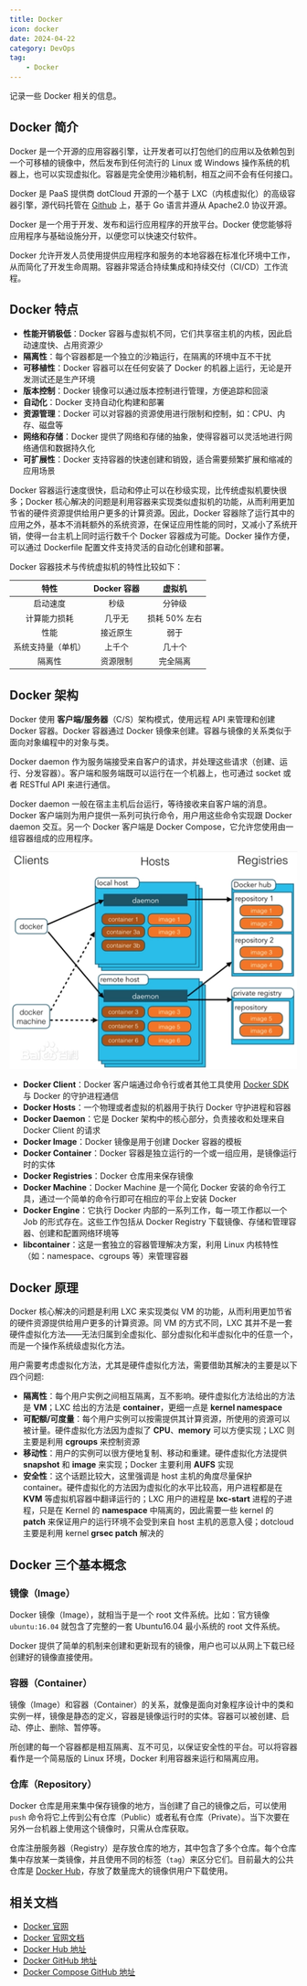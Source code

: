 ```yaml
---
title: Docker
icon: docker
date: 2024-04-22
category: DevOps
tag:
    - Docker
---
```


记录一些 Docker 相关的信息。

<!-- more -->

## Docker 简介

Docker 是一个开源的应用容器引擎，让开发者可以打包他们的应用以及依赖包到一个可移植的镜像中，然后发布到任何流行的 Linux 或 Windows 操作系统的机器上，也可以实现虚拟化。容器是完全使用沙箱机制，相互之间不会有任何接口。

Docker 是 PaaS 提供商 dotCloud 开源的一个基于 LXC（内核虚拟化）的高级容器引擎，源代码托管在 [Github](https://github.com/docker/docs) 上，基于 Go 语言并遵从 Apache2.0 协议开源。

Docker 是一个用于开发、发布和运行应用程序的开放平台。Docker 使您能够将应用程序与基础设施分开，以便您可以快速交付软件。

Docker 允许开发人员使用提供应用程序和服务的本地容器在标准化环境中工作，从而简化了开发生命周期。容器非常适合持续集成和持续交付（CI/CD）工作流程。

## Docker 特点

- **性能开销极低**：Docker 容器与虚拟机不同，它们共享宿主机的内核，因此启动速度快、占用资源少
- **隔离性**：每个容器都是一个独立的沙箱运行，在隔离的环境中互不干扰
- **可移植性**：Docker 容器可以在任何安装了 Docker 的机器上运行，无论是开发测试还是生产环境
- **版本控制**：Docker 镜像可以通过版本控制进行管理，方便追踪和回滚
- **自动化**：Docker 支持自动化构建和部署
- **资源管理**：Docker 可以对容器的资源使用进行限制和控制，如：CPU、内存、磁盘等
- **网络和存储**：Docker 提供了网络和存储的抽象，使得容器可以灵活地进行网络通信和数据持久化
- **可扩展性**：Docker 支持容器的快速创建和销毁，适合需要频繁扩展和缩减的应用场景

Docker 容器运行速度很快，启动和停止可以在秒级实现，比传统虚拟机要快很多；Docker 核心解决的问题是利用容器来实现类似虚拟机的功能，从而利用更加节省的硬件资源提供给用户更多的计算资源。因此，Docker 容器除了运行其中的应用之外，基本不消耗额外的系统资源，在保证应用性能的同时，又减小了系统开销，使得一台主机上同时运行数千个 Docker 容器成为可能。Docker 操作方便，可以通过 Dockerfile 配置文件支持灵活的自动化创建和部署。

Docker 容器技术与传统虚拟机的特性比较如下：

|  特性  |  Docker 容器  |  虚拟机  |
| :----: | :----: | :----: |
|  启动速度  |  秒级  |  分钟级  |
|  计算能力损耗  |  几乎无  |  损耗 50% 左右  |
|  性能  |  接近原生   |  弱于  |
|  系统支持量（单机）  |  上千个  |  几十个  |
|  隔离性  |  资源限制   |  完全隔离  |

## Docker 架构

Docker 使用 **客户端/服务器**（C/S）架构模式，使用远程 API 来管理和创建 Docker 容器。Docker 容器通过 Docker 镜像来创建。容器与镜像的关系类似于面向对象编程中的对象与类。

Docker daemon 作为服务端接受来自客户的请求，并处理这些请求（创建、运行、分发容器）。客户端和服务端既可以运行在一个机器上，也可通过 socket 或者 RESTful API 来进行通信。

Docker daemon 一般在宿主主机后台运行，等待接收来自客户端的消息。Docker 客户端则为用户提供一系列可执行命令，用户用这些命令实现跟 Docker daemon 交互。另一个 Docker 客户端是 Docker Compose，它允许您使用由一组容器组成的应用程序。

![Docker 架构](./assets/docker_architecture.jpg)

- **Docker Client**：Docker 客户端通过命令行或者其他工具使用 [Docker SDK](dehttps://docs.docker.com/velop/sdk/) 与 Docker 的守护进程通信
- **Docker Hosts**：一个物理或者虚拟的机器用于执行 Docker 守护进程和容器
- **Docker Daemon**：它是 Docker 架构中的核心部分，负责接收和处理来自 Docker Client 的请求
- **Docker Image**：Docker 镜像是用于创建 Docker 容器的模板
- **Docker Container**：Docker 容器是独立运行的一个或一组应用，是镜像运行时的实体
- **Docker Registries**：Docker 仓库用来保存镜像
- **Docker Machine**：Docker Machine 是一个简化 Docker 安装的命令行工具，通过一个简单的命令行即可在相应的平台上安装 Docker
- **Docker Engine**：它执行 Docker 内部的一系列工作，每一项工作都以一个 Job 的形式存在。这些工作包括从 Docker Registry 下载镜像、存储和管理容器、创建和配置网络环境等
- **libcontainer**：这是一套独立的容器管理解决方案，利用 Linux 内核特性（如：namespace、cgroups 等）来管理容器

## Docker 原理

Docker 核心解决的问题是利用 LXC 来实现类似 VM 的功能，从而利用更加节省的硬件资源提供给用户更多的计算资源。同 VM 的方式不同，LXC 其并不是一套硬件虚拟化方法——无法归属到全虚拟化、部分虚拟化和半虚拟化中的任意一个，而是一个操作系统级虚拟化方法。

用户需要考虑虚拟化方法，尤其是硬件虚拟化方法，需要借助其解决的主要是以下四个问题:

- **隔离性**：每个用户实例之间相互隔离，互不影响。硬件虚拟化方法给出的方法是 **VM**；LXC 给出的方法是 **container**，更细一点是 **kernel namespace**
- **可配额/可度量**：每个用户实例可以按需提供其计算资源，所使用的资源可以被计量。硬件虚拟化方法因为虚拟了 **CPU**、**memory** 可以方便实现；LXC 则主要是利用 **cgroups** 来控制资源
- **移动性**：用户的实例可以很方便地复制、移动和重建。硬件虚拟化方法提供 **snapshot** 和 **image** 来实现；Docker 主要利用 **AUFS** 实现
- **安全性**：这个话题比较大，这里强调是 host 主机的角度尽量保护 container。硬件虚拟化的方法因为虚拟化的水平比较高，用户进程都是在 **KVM** 等虚拟机容器中翻译运行的；LXC 用户的进程是 **lxc-start** 进程的子进程，只是在 Kernel 的 **namespace** 中隔离的，因此需要一些 kernel 的 **patch** 来保证用户的运行环境不会受到来自 host 主机的恶意入侵；dotcloud 主要是利用 kernel **grsec patch** 解决的

## Docker 三个基本概念

### 镜像（Image）

Docker 镜像（Image），就相当于是一个 root 文件系统。比如：官方镜像 `ubuntu:16.04` 就包含了完整的一套 Ubuntu16.04 最小系统的 root 文件系统。

Docker 提供了简单的机制来创建和更新现有的镜像，用户也可以从网上下载已经创建好的镜像直接使用。

### 容器（Container）

镜像（Image）和容器（Container）的关系，就像是面向对象程序设计中的类和实例一样，镜像是静态的定义，容器是镜像运行时的实体。容器可以被创建、启动、停止、删除、暂停等。

所创建的每一个容器都是相互隔离、互不可见，以保证安全性的平台。可以将容器看作是一个简易版的 Linux 环境，Docker 利用容器来运行和隔离应用。

### 仓库（Repository）

Docker 仓库是用来集中保存镜像的地方，当创建了自己的镜像之后，可以使用 `push` 命令将它上传到公有仓库（Public）或者私有仓库（Private）。当下次要在另外一台机器上使用这个镜像时，只需从仓库获取。

仓库注册服务器（Registry）是存放仓库的地方，其中包含了多个仓库。每个仓库集中存放某一类镜像，并且使用不同的标签（`tag`）来区分它们。目前最大的公共仓库是 [Docker Hub](https://hub.docker.com/)，存放了数量庞大的镜像供用户下载使用。

## 相关文档

- [Docker 官网](https://www.docker.com/)
- [Docker 官网文档](https://docs.docker.com/)
- [Docker Hub 地址](https://hub.docker.com/)
- [Docker GitHub 地址](https://github.com/docker/docs)
- [Docker Compose GitHub 地址](https://github.com/docker/compose)
